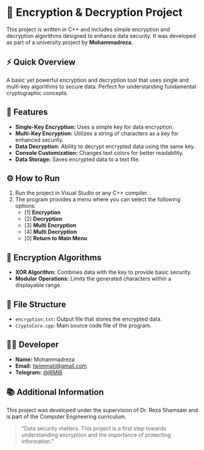 # 🔐 Encryption & Decryption Project

This project is written in C++ and includes simple encryption and decryption algorithms designed to enhance data security. It was developed as part of a university project by **Mohammadreza**.

## ⚡ Quick Overview
A basic yet powerful encryption and decryption tool that uses single and multi-key algorithms to secure data. Perfect for understanding fundamental cryptographic concepts.

## 📜 Features
- **Single-Key Encryption:** Uses a simple key for data encryption.
- **Multi-Key Encryption:** Utilizes a string of characters as a key for enhanced security.
- **Data Decryption:** Ability to decrypt encrypted data using the same key.
- **Console Customization:** Changes text colors for better readability.
- **Data Storage:** Saves encrypted data to a text file.

## ⚙️ How to Run
1. Run the project in Visual Studio or any C++ compiler.
2. The program provides a menu where you can select the following options:
   - [1] **Encryption**
   - [2] **Decryption**
   - [3] **Multi Encryption**
   - [4] **Multi Decryption**
   - [0] **Return to Main Menu**

## 🔑 Encryption Algorithms
- **XOR Algorithm:** Combines data with the key to provide basic security.
- **Modular Operations:** Limits the generated characters within a displayable range.

## 📂 File Structure
- `encryption.txt`: Output file that stores the encrypted data.
- `CryptoCore.cpp`: Main source code file of the program.

## 👨‍💻 Developer
- **Name:** Mohammadreza  
- **Email:** twimmati@gmail.com  
- **Telegram:** [@l6Ml6](https://t.me/l6Ml6)

## 📚 Additional Information
This project was developed under the supervision of Dr. Reza Shamsaei and is part of the Computer Engineering curriculum.

> "Data security matters. This project is a first step towards understanding encryption and the importance of protecting information."

